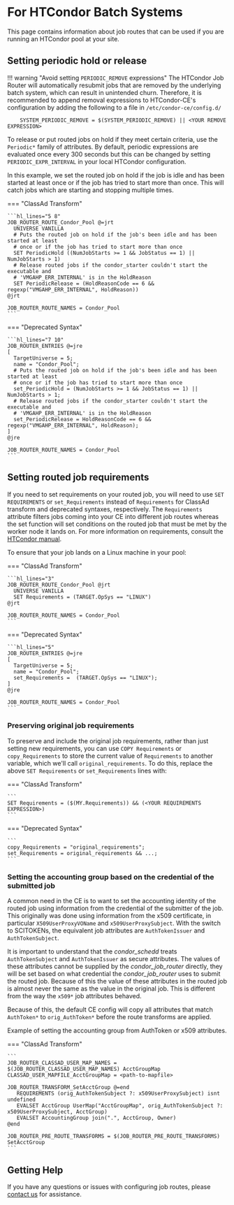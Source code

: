 For HTCondor Batch Systems
==========================

This page contains information about job routes that can be used if you are running an HTCondor pool at your site.

Setting periodic hold or release
--------------------------------

!!! warning "Avoid setting `PERIODIC_REMOVE` expressions"
    The HTCondor Job Router will automatically resubmit jobs that are removed by the underlying batch system, which can
    result in unintended churn.
    Therefore, it is recommended to append removal expressions to HTCondor-CE's configuration by adding the following to
    a file in `/etc/condor-ce/config.d/`

        SYSTEM_PERIODIC_REMOVE = $(SYSTEM_PERIODIC_REMOVE) || <YOUR REMOVE EXPRESSION>

To release or put routed jobs on hold if they meet certain criteria, use the `Periodic*` family of attributes.
By default, periodic expressions are evaluated once every 300 seconds but this can be changed by setting
`PERIODIC_EXPR_INTERVAL` in your local HTCondor configuration.

In this example, we set the routed job on hold if the job is idle and has been started at least once or if the job has
tried to start more than once.
This will catch jobs which are starting and stopping multiple times.

=== "ClassAd Transform"

    ```hl_lines="5 8"
    JOB_ROUTER_ROUTE_Condor_Pool @=jrt
      UNIVERSE VANILLA
      # Puts the routed job on hold if the job's been idle and has been started at least
      # once or if the job has tried to start more than once
      SET PeriodicHold ((NumJobStarts >= 1 && JobStatus == 1) || NumJobStarts > 1)
      # Release routed jobs if the condor_starter couldn't start the executable and 
      # 'VMGAHP_ERR_INTERNAL' is in the HoldReason
      SET PeriodicRelease = (HoldReasonCode == 6 && regexp("VMGAHP_ERR_INTERNAL", HoldReason))
    @jrt

    JOB_ROUTER_ROUTE_NAMES = Condor_Pool
    ```
=== "Deprecated Syntax"

    ```hl_lines="7 10"
    JOB_ROUTER_ENTRIES @=jre
    [
      TargetUniverse = 5;
      name = "Condor_Pool";
      # Puts the routed job on hold if the job's been idle and has been started at least
      # once or if the job has tried to start more than once
      set_PeriodicHold = (NumJobStarts >= 1 && JobStatus == 1) || NumJobStarts > 1;
      # Release routed jobs if the condor_starter couldn't start the executable and
      # 'VMGAHP_ERR_INTERNAL' is in the HoldReason
      set_PeriodicRelease = HoldReasonCode == 6 && regexp("VMGAHP_ERR_INTERNAL", HoldReason);
    ]
    @jre

    JOB_ROUTER_ROUTE_NAMES = Condor_Pool
    ```

Setting routed job requirements
-------------------------------

If you need to set requirements on your routed job, you will need to use `SET REQUIREMENTS` or `set_Requirements`
instead of `Requirements` for ClassAd transform and deprecated syntaxes, respectively.
The `Requirements` attribute filters jobs coming into your CE into different job routes whereas the set function will
set conditions on the routed job that must be met by the worker node it lands on.
For more information on requirements, consult the
[HTCondor manual](https://htcondor.readthedocs.io/en/v9_0/users-manual/submitting-a-job.html#about-requirements-and-rank).

To ensure that your job lands on a Linux machine in your pool:

=== "ClassAd Transform"

    ```hl_lines="3"
    JOB_ROUTER_ROUTE_Condor_Pool @jrt
      UNIVERSE VANILLA
      SET Requirements = (TARGET.OpSys == "LINUX")
    @jrt

    JOB_ROUTER_ROUTE_NAMES = Condor_Pool
    ```

=== "Deprecated Syntax"

    ```hl_lines="5"
    JOB_ROUTER_ENTRIES @=jre
    [
      TargetUniverse = 5;
      name = "Condor_Pool";
      set_Requirements =  (TARGET.OpSys == "LINUX");
    ]
    @jre

    JOB_ROUTER_ROUTE_NAMES = Condor_Pool
    ```

### Preserving original job requirements ###

To preserve and include the original job requirements, rather than just setting new requirements, you can use `COPY
Requirements` or `copy_Requirements` to store the current value of `Requirements` to another variable, which we'll call
`original_requirements`.
To do this, replace the above `SET Requirements` or `set_Requirements` lines with:

=== "ClassAd Transform"

    ```
    SET Requirements = ($(MY.Requirements)) && (<YOUR REQUIREMENTS EXPRESSION>)
    ```

=== "Deprecated Syntax"

    ```
    copy_Requirements = "original_requirements";
    set_Requirements = original_requirements && ...;
    ```


### Setting the accounting group based on the credential of the submitted job ###

A common need in the CE is to want to set the accounting identity of the routed job using information from the credential
of the submitter of the job.  This originally was done using information from the x509 certificate, in particular `X509UserProxyVOName`
and `x509UserProxySubject`.  With the switch to SCITOKENs, the equivalent job attributes are `AuthTokenIssuer` and `AuthTokenSubject`. 

It is important to understand that the *condor_schedd* treats `AuthTokenSubject` and `AuthTokenIssuer` as secure attributes. The values
of these attributes cannot be supplied by the *condor_job_router* directly, they will be set based on what credential the *condor_job_router*
uses to submit the routed job.  Because of this the value of these attributes in the routed job is almost never the same as the value in the
original job.  This is different from the way the `x509*` job attributes behaved.

Because of this, the default CE config will copy all attributes that match `AuthToken*` to `orig_AuthToken*` before the route transforms are applied.

Example of setting the accounting group from AuthToken or x509 attributes.

=== "ClassAd Transform"

    ```
    JOB_ROUTER_CLASSAD_USER_MAP_NAMES = $(JOB_ROUTER_CLASSAD_USER_MAP_NAMES) AcctGroupMap
    CLASSAD_USER_MAPFILE_AcctGroupMap = <path-to-mapfile>

    JOB_ROUTER_TRANSFORM_SetAcctGroup @=end
       REQUIREMENTS (orig_AuthTokenSubject ?: x509UserProxySubject) isnt undefined
       EVALSET AcctGroup UserMap("AcctGroupMap", orig_AuthTokenSubject ?: x509UserProxySubject, AcctGroup)
       EVALSET AccountingGroup join(".", AcctGroup, Owner)
    @end

    JOB_ROUTER_PRE_ROUTE_TRANSFORMS = $(JOB_ROUTER_PRE_ROUTE_TRANSFORMS) SetAcctGroup
    ```


Getting Help
------------

If you have any questions or issues with configuring job routes, please [contact us](../../index.md#contact-us) for
assistance.
